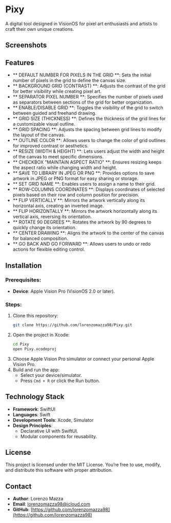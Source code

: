 # Pixy

A digital tool designed in VisionOS for pixel art enthusiasts and artists to craft their own unique creations.

## Screenshots



## Features
- ** DEFAULT NUMBER FOR PIXELS IN THE GRID **: Sets the initial number of pixels in the grid to define the canvas size.  
- ** BACKGROUND GRID (CONTRAST) **: Adjusts the contrast of the grid for better visibility while creating pixel art.  
- ** SEPARATOR PIXEL NUMBER **: Specifies the number of pixels used as separators between sections of the grid for better organization.  
- ** ENABLE/DISABLE GRID **: Toggles the visibility of the grid to switch between guided and freehand drawing.  
- ** GRID SIZE (THICKNESS) **: Defines the thickness of the grid lines for a customizable visual outline.  
- ** GRID SPACING **: Adjusts the spacing between grid lines to modify the layout of the canvas.  
- ** OUTLINE COLOR **: Allows users to change the color of grid outlines for improved contrast or aesthetics.  
- ** RESIZE (WIDTH & HEIGHT) **: Lets users adjust the width and height of the canvas to meet specific dimensions.  
- ** CHECKBOX "MAINTAIN ASPECT RATIO" **: Ensures resizing keeps the aspect ratio while changing width and height.  
- ** SAVE TO LIBRARY IN JPEG OR PNG **: Provides options to save artwork in JPEG or PNG format for easy sharing or storage.  
- ** SET GRID NAME **: Enables users to assign a name to their grid.  
- ** ROW-COLUMNS COORDINATES **: Displays coordinates of selected pixels based on their row and column position for precision. 
- ** FLIP VERTICALLY **: Mirrors the artwork vertically along its horizontal axis, creating an inverted image.  
- ** FLIP HORIZONTALLY **: Mirrors the artwork horizontally along its vertical axis, reversing its orientation.  
- ** ROTATE 90 DEGREES **: Rotates the artwork by 90 degrees to quickly change its orientation.  
- ** CENTER DRAWING **: Aligns the artwork to the center of the canvas for balanced composition.  
- ** GO BACK AND GO FORWARD **: Allows users to undo or redo actions for flexible editing control.


## Installation

### Prerequisites:
- **Device**: Apple Vision Pro (VisionOS 2.0 or later).

### Steps:
1. Clone this repository:
   ```bash
   git clone https://github.com/lorenzomazza98/Pixy.git
   ```
2. Open the project in Xcode:
   ```bash
   cd Pixy
   open Pixy.xcodeproj
   ```
3. Choose Apple Vision Pro simulator or connect your personal Apple Vision Pro.
4. Build and run the app:
   - Select your device/simulator.
   - Press `Cmd + R` or click the Run button.


## Technology Stack

- **Framework**: SwiftUI
- **Languages**: Swift
- **Development Tools**: Xcode, Simulator
- **Design Principles**:
  - Declarative UI with SwiftUI.
  - Modular components for reusability.

 ## License

This project is licensed under the MIT License. You’re free to use, modify, and distribute this software with proper attribution.


## Contact

- **Author**: Lorenzo Mazza
- **Email**: [lorenzomazza98@icloud.com](mailto:lorenzo.mazza.work@gmail.com)
- **GitHub**: [https://github.com/lorenzomazza98](https://github.com/lorenzomazza98)
  
